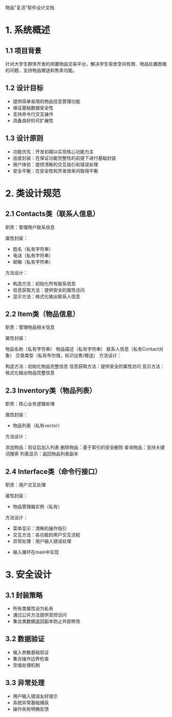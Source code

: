 物品"复活"软件设计文档

# 1. 系统概述

## 1.1 项目背景

针对大学生群体开发的闲置物品交易平台，解决学生宿舍空间有限、物品处置困难的问题，支持物品赠送和售卖功能。

## 1.2 设计目标

- 提供简单易用的物品信息管理功能
- 保证基础数据安全性
- 支持命令行交互操作
- 具备良好的可扩展性

## 1.3 设计原则

- 功能优先：开发初期以实现核心功能为主
- 适度封装：在保证功能完整性的前提下进行基础封装
- 用户体验：提供清晰的交互指引和错误处理
- 安全平衡：在安全性和开发效率间取得平衡

# 2. 类设计规范

## 2.1 Contacts类（联系人信息）

职责：管理用户联系信息

属性封装：

- 姓名（私有字符串）
- 电话（私有字符串）
- 邮箱（私有字符串）

方法设计：

- 构造方法：初始化所有联系信息
- 信息获取方法：提供安全的属性访问
- 显示方法：格式化输出联系人信息

## 2.2 Item类（物品信息）

职责：管理物品相关信息

属性封装：

物品名称（私有字符串）
物品描述（私有字符串）
联系人信息（私有Contact对象）
交易类型（私有布尔值，标识出售/赠送）
方法设计：

构造方法：初始化物品完整信息
信息获取方法：提供安全的属性访问
显示方法：格式化输出物品完整信息

## 2.3 Inventory类（物品列表）

职责：核心业务逻辑处理

属性封装：
- 物品列表（私有vector）

方法设计：

添加物品：验证后加入列表
删除物品：基于索引的安全删除
查询物品：支持关键词搜索
列表显示：返回物品列表副本

## 2.4 Interface类（命令行接口）
职责：用户交互处理

属性封装：

- 物品管理器实例（私有）

方法设计：

- 菜单显示：清晰的操作指引
- 交互方法：各功能的用户交互流程
- 异常处理：用户输入错误处理

* 输入循环在main中实现

# 3. 安全设计

## 3.1 封装策略

- 所有类属性设为私有
- 通过公共方法提供受控访问
- 集合类数据返回副本防止外部修改

## 3.2 数据验证

- 输入参数基础验证
- 集合操作边界检查
- 空值处理机制

## 3.3 异常处理

- 用户输入错误友好提示
- 系统异常基础捕获
- 操作失败明确反馈
